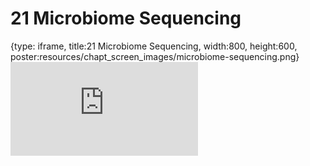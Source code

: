 # 21 Microbiome Sequencing
 
{type: iframe, title:21 Microbiome Sequencing, width:800, height:600, poster:resources/chapt_screen_images/microbiome-sequencing.png}
![](https://hutchdatascience.org/Choosing_Genomics_Tools/microbiome-sequencing.html)
 

 
